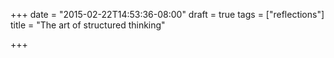 +++
date = "2015-02-22T14:53:36-08:00"
draft = true
tags = ["reflections"]
title = "The art of structured thinking"

+++

